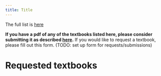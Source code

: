 ```yaml
---
title: Title
---
```

The full list is [here](/)

<b>If you have a pdf of any of the textbooks listed here, please consider submitting it as described [here](/contributing).</b>
If you would like to request a textbook, please fill out this form. (TODO: set up form for requests/submissions)
# Requested textbooks

